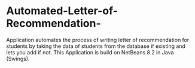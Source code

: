 # Automated-Letter-of-Recommendation-
Application automates the process of writing letter of recommendation for students by taking the data of students from the database if existing and lets you add if not. This Application is build on NetBeans 8.2 in Java (Swings). 
